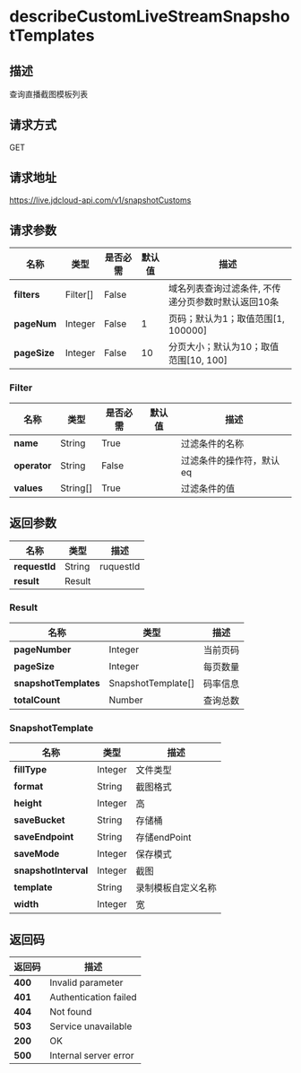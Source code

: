 # describeCustomLiveStreamSnapshotTemplates


## 描述
查询直播截图模板列表

## 请求方式
GET

## 请求地址
https://live.jdcloud-api.com/v1/snapshotCustoms


## 请求参数
|名称|类型|是否必需|默认值|描述|
|---|---|---|---|---|
|**filters**|Filter[]|False| |域名列表查询过滤条件, 不传递分页参数时默认返回10条|
|**pageNum**|Integer|False|1|页码；默认为1；取值范围[1, 100000]|
|**pageSize**|Integer|False|10|分页大小；默认为10；取值范围[10, 100]|

### Filter
|名称|类型|是否必需|默认值|描述|
|---|---|---|---|---|
|**name**|String|True| |过滤条件的名称|
|**operator**|String|False| |过滤条件的操作符，默认eq|
|**values**|String[]|True| |过滤条件的值|

## 返回参数
|名称|类型|描述|
|---|---|---|
|**requestId**|String|ruquestId|
|**result**|Result| |

### Result
|名称|类型|描述|
|---|---|---|
|**pageNumber**|Integer|当前页码|
|**pageSize**|Integer|每页数量|
|**snapshotTemplates**|SnapshotTemplate[]|码率信息|
|**totalCount**|Number|查询总数|
### SnapshotTemplate
|名称|类型|描述|
|---|---|---|
|**fillType**|Integer|文件类型|
|**format**|String|截图格式|
|**height**|Integer|高|
|**saveBucket**|String|存储桶|
|**saveEndpoint**|String|存储endPoint|
|**saveMode**|Integer|保存模式|
|**snapshotInterval**|Integer|截图|
|**template**|String|录制模板自定义名称|
|**width**|Integer|宽|

## 返回码
|返回码|描述|
|---|---|
|**400**|Invalid parameter|
|**401**|Authentication failed|
|**404**|Not found|
|**503**|Service unavailable|
|**200**|OK|
|**500**|Internal server error|
